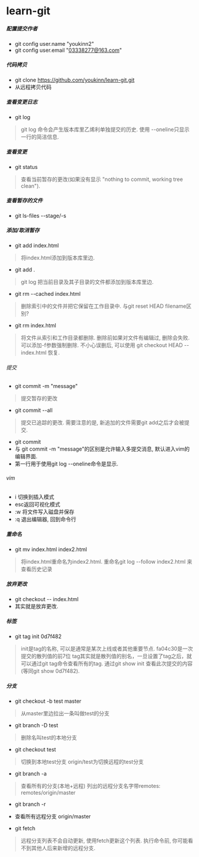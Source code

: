 # learn-git

##### 配置提交作者
- git config user.name "youkinn2"
- git config user.email "03338277@163.com"

##### 代码拷贝
- git clone https://github.com/youkinn/learn-git.git
- 从远程拷贝代码

##### 查看变更日志
- git log
> git log 命令会产生版本库里乙烯利单独提交的历史.
> 使用 --oneline只显示一行的简洁信息.

##### 查看变更
- git status
> 查看当前暂存的更改(如果没有显示 "nothing to commit, working tree clean").

##### 查看暂存的文件
- git ls-files --stage/-s
 
##### 添加/取消暂存
- git add index.html
> 将index.html添加到版本库里边.

- git add .
> git log 把当前目录及其子目录的文件都添加到版本库里边.

- git rm --cached index.html
> 删除索引中的文件并把它保留在工作目录中. 与git reset HEAD filename区别?

- git rm index.html
> 将文件从索引和工作目录都删除. 删除前如果对文件有编辑过, 删除会失败. 可以添加-f参数强制删除.
> 不小心误删后, 可以使用 git checkout HEAD -- index.html 恢复.

###### 提交
- git commit -m "message"
> 提交暂存的更改

- git commit --all
> 提交已追踪的更改. 需要注意的是, 新追加的文件需要git add之后才会被提交.

- git commit
- 与 git commit -m "message"的区别是允许输入多提交消息, 默认进入vim的编辑界面.
- 第一行用于使用git log --oneline命令是显示.

###### vim
- i 切换到插入模式
- esc返回可视化模式
- :w 将文件写入磁盘并保存
- :q 退出编辑器, 回到命令行

##### 重命名
- git mv index.html index2.html
> 将index.html重命名为index2.html. 
> 重命名git log --follow index2.html 来查看历史记录

##### 放弃更改
- git checkout -- index.html
- 其实就是放弃更改.

##### 标签
- git tag init 0d7f482
> init是tag的名称, 可以是通常是某次上线或者其他重要节点. 
> fa04c30是一次提交的散列值的前7位
> tag其实就是散列值的别名，一旦设置了tag之后，就可以通过git tag命令查看所有的tag.
> 通过git show init 查看此次提交的内容(等同git show 0d7f482).


##### 分支
- git checkout -b test master
> 从master里边拉出一条叫做test的分支

- git branch -D test
> 删除名叫test的本地分支

- git checkout test
> 切换到本地test分支 origin/test为切换远程的test分支

- git branch -a
> 查看所有的分支(本地+远程) 列出的远程分支名字带remotes: remotes/origin/master

- git branch -r
- 查看所有远程分支 origin/master

- git fetch
> 远程分支列表不会自动更新, 使用fetch更新这个列表.
> 执行命令前, 你可能看不到其他人后来新增的远程分支.
